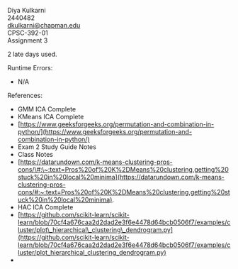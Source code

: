 Diya Kulkarni  
2440482  
[dkulkarni@chapman.edu](mailto:dkulkarni@chapman.edu)  
CPSC-392-01  
Assignment 3

2 late days used.

Runtime Errors:

- N/A

References:

- GMM ICA Complete  
- KMeans ICA Complete  
- [https://www.geeksforgeeks.org/permutation-and-combination-in-python/](https://www.geeksforgeeks.org/permutation-and-combination-in-python/)  
- Exam 2 Study Guide Notes  
- Class Notes  
- [https://datarundown.com/k-means-clustering-pros-cons/\#:\~:text=Pros%20of%20K%2DMeans%20clustering,getting%20stuck%20in%20local%20minima](https://datarundown.com/k-means-clustering-pros-cons/#:~:text=Pros%20of%20K%2DMeans%20clustering,getting%20stuck%20in%20local%20minima).  
- HAC ICA Complete  
- [https://github.com/scikit-learn/scikit-learn/blob/70cf4a676caa2d2dad2e3f6e4478d64bcb0506f7/examples/cluster/plot\_hierarchical\_clustering\_dendrogram.py](https://github.com/scikit-learn/scikit-learn/blob/70cf4a676caa2d2dad2e3f6e4478d64bcb0506f7/examples/cluster/plot_hierarchical_clustering_dendrogram.py)  
- 